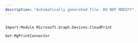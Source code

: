 ```yaml
---
description: "Automatically generated file. DO NOT MODIFY"
---
```


```powershellv2

Import-Module Microsoft.Graph.Devices.CloudPrint

Get-MgPrintConnector

```
